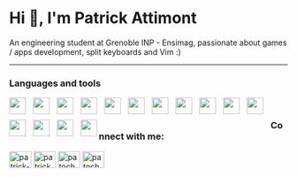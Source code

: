 # Hi 👋, I'm Patrick Attimont

An engineering student at Grenoble INP - Ensimag, passionate about games / apps development, split keyboards and Vim :)

---

### Languages and tools
<img align="left" width="30px" style="padding-right:10px; padding-bottom:10px" src="https://cdn.jsdelivr.net/gh/devicons/devicon/icons/c/c-plain.svg" />
<img align="left" width="30px" style="padding-right:10px; padding-bottom:10px" src="https://cdn.jsdelivr.net/gh/devicons/devicon/icons/cplusplus/cplusplus-plain.svg" />
<img align="left" width="30px" style="padding-right:10px; padding-bottom:10px" src="https://cdn.jsdelivr.net/gh/devicons/devicon/icons/unrealengine/unrealengine-original.svg" />
<img align="left" width="30px" style="padding-right:10px; padding-bottom:10px" src="https://cdn.jsdelivr.net/gh/devicons/devicon/icons/unity/unity-original.svg"/>
<img align="left" width="30px" style="padding-right:10px; padding-bottom:10px" src="https://cdn.jsdelivr.net/gh/devicons/devicon/icons/java/java-original.svg" />
<img align="left" width="30px" style="padding-right:10px; padding-bottom:10px" src="https://cdn.jsdelivr.net/gh/devicons/devicon/icons/linux/linux-original.svg" />
<img align="left" width="30px" style="padding-right:10px; padding-bottom:10px" src="https://cdn.jsdelivr.net/gh/devicons/devicon/icons/python/python-original.svg" />
<img align="left" width="30px" style="padding-right:10px; padding-bottom:10px" src="https://cdn.jsdelivr.net/gh/devicons/devicon/icons/kotlin/kotlin-original.svg" />
<img align="left" width="30px" style="padding-right:10px; padding-bottom:10px" src="https://cdn.jsdelivr.net/gh/devicons/devicon/icons/androidstudio/androidstudio-original.svg" />
<img align="left" width="30px" style="padding-right:10px; padding-bottom:10px" src="https://cdn.jsdelivr.net/gh/devicons/devicon/icons/github/github-original.svg" />
<img align="left" width="30px" style="padding-right:10px; padding-bottom:10px" src="https://cdn.jsdelivr.net/gh/devicons/devicon/icons/html5/html5-original.svg" />
<img align="left" width="30px" style="padding-right:10px; padding-bottom:10px" src="https://cdn.jsdelivr.net/gh/devicons/devicon/icons/javascript/javascript-original.svg" />
<img align="left" width="30px" style="padding-right:10px; padding-bottom:10px" src="https://cdn.jsdelivr.net/gh/devicons/devicon/icons/opengl/opengl-original.svg" />
<img align="left" width="30px" style="padding-right:10px; padding-bottom:10px" src="https://cdn.jsdelivr.net/gh/devicons/devicon/icons/vim/vim-original.svg" />
<img align="left" width="30px" src="https://cdn.jsdelivr.net/gh/devicons/devicon/icons/visualstudio/visualstudio-plain.svg" />

<br>

<h3 align="left">Connect with me:</h3>
<p align="left">
<a href="https://linkedin.com/in/patrick-attimont" target="blank"><img align="center" src="https://raw.githubusercontent.com/rahuldkjain/github-profile-readme-generator/master/src/images/icons/Social/linked-in-alt.svg" alt="patrick-attimont" height="30" width="40" /></a>
<a href="https://fb.com/patrick.attimont" target="blank"><img align="center" src="https://raw.githubusercontent.com/rahuldkjain/github-profile-readme-generator/master/src/images/icons/Social/facebook.svg" alt="patrick.attimont" height="30" width="40" /></a>
<a href="https://instagram.com/patoche.attmt" target="blank"><img align="center" src="https://raw.githubusercontent.com/rahuldkjain/github-profile-readme-generator/master/src/images/icons/Social/instagram.svg" alt="patoche.attmt" height="30" width="40" /></a>
<a href="https://discordapp.com/users/704719516273344543" target="blank"><img align="center" src="https://raw.githubusercontent.com/rahuldkjain/github-profile-readme-generator/master/src/images/icons/Social/discord.svg" alt="patocheattmt" height="30" width="40" /></a>
</p>







          

<!--
**Patoche692/Patoche692** is a ✨ _special_ ✨ repository because its `README.md` (this file) appears on your GitHub profile.

Here are some ideas to get you started:

- 🔭 I’m currently working on ...
- 🌱 I’m currently learning ...
- 👯 I’m looking to collaborate on ...
- 🤔 I’m looking for help with ...
- 💬 Ask me about ...
- 📫 How to reach me: ...
- 😄 Pronouns: ...
- ⚡ Fun fact: ...
-->
